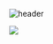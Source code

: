 ![header](https://capsule-render.vercel.app/api?type=slice&color=auto&height=300&text=Hello&fontSize=80&rotate=20&fontAlign=60&fontAlignY=23&desc=I'm%20illymydev&descSize=30&descAlign=70&descAlignY=40)

<img src="https://img.shields.io/badge/Node.js-#339933?style=flat-square&logo=nodedotjs&logoColor=white">
